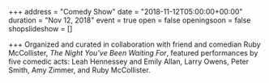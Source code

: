 +++
address = "Comedy Show"
date = "2018-11-12T05:00:00+00:00"
duration = "Nov 12, 2018"
event = true
open = false
openingsoon = false
shopslideshow = []

+++
Organized and curated in collaboration with friend and comedian Ruby McCollister, _The Night You've Been Waiting For_, featured performances by five comedic acts: Leah Hennessey and Emily Allan, Larry Owens, Peter Smith, Amy Zimmer, and Ruby McCollister.